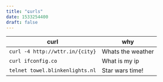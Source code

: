 ```yaml
---
title: "ɕurls"
date: 1533254400
draft: false
---
```


curl   | why
-------------  | -------------
`curl -4 http://wttr.in/{city}`  | Whats the weather
`curl ifconfig.co`  | What is my ip
`telnet towel.blinkenlights.nl`  | Star wars time!
